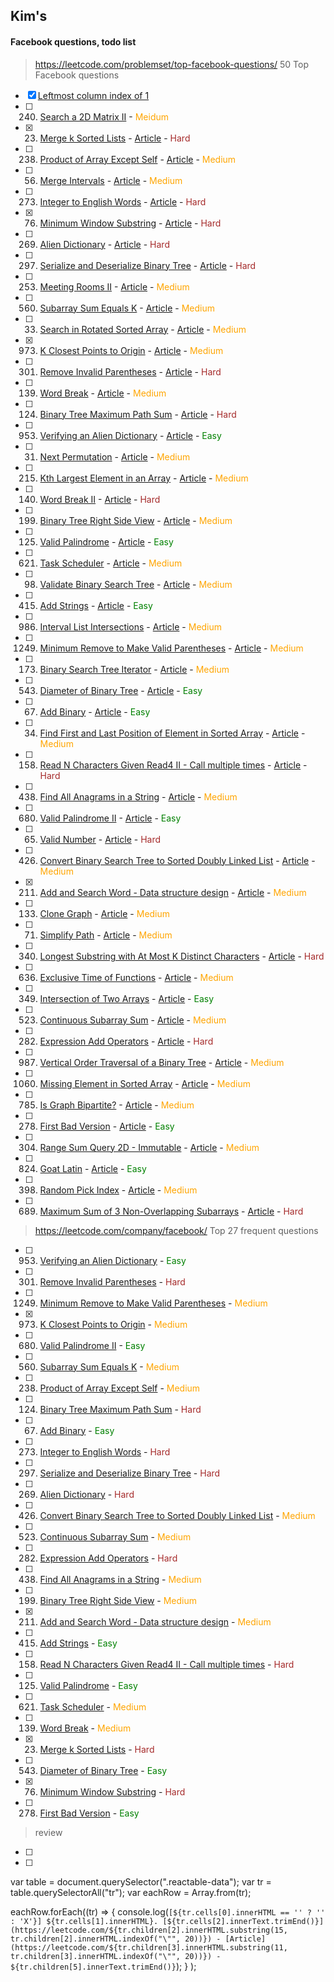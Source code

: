 ## Kim's

#### Facebook questions, todo list

> https://leetcode.com/problemset/top-facebook-questions/ 50 Top Facebook questions

- [x] [Leftmost column index of 1](https://leetcode.com/discuss/interview-question/341247/Facebook-or-Leftmost-column-index-of-1)
- [ ] 240. [Search a 2D Matrix II](https://leetcode.com/problems/search-a-2d-matrix-ii/) - <span style="color:orange">Meidum</span>
- [x] 23. [Merge k Sorted Lists](https://leetcode.com/problems/merge-k-sorted-lists) - [Article](https://leetcode.com/articles/merge-k-sorted-list) - <span style="color:brown">Hard</span>
- [ ] 238. [Product of Array Except Self](https://leetcode.com/problems/product-of-array-except-self) - [Article](https://leetcode.com/articles/product-of-array-except-self) - <span style="color:orange">Medium</span>
- [ ] 56. [Merge Intervals](https://leetcode.com/problems/merge-intervals) - [Article](https://leetcode.com/articles/merge-intervals) - <span style="color:orange">Medium</span>
- [ ] 273. [Integer to English Words](https://leetcode.com/problems/integer-to-english-words) - [Article](https://leetcode.com/articles/integer-to-english-words) - <span style="color:brown">Hard</span>
- [x] 76. [Minimum Window Substring](https://leetcode.com/problems/minimum-window-substring) - [Article](https://leetcode.com/articles/minimum-window-substring) - <span style="color:brown">Hard</span>
- [ ] 269. [Alien Dictionary](https://leetcode.com/problems/alien-dictionary) - [Article](https://leetcode.com/) - <span style="color:brown">Hard</span>
- [ ] 297. [Serialize and Deserialize Binary Tree](https://leetcode.com/problems/serialize-and-deserialize-binary-tree) - [Article](https://leetcode.com/articles/serialize-and-deserialize-binary-tree) - <span style="color:brown">Hard</span>
- [ ] 253. [Meeting Rooms II](https://leetcode.com/problems/meeting-rooms-ii) - [Article](https://leetcode.com/articles/meeting-rooms-ii) - <span style="color:orange">Medium</span>
- [ ] 560. [Subarray Sum Equals K](https://leetcode.com/problems/subarray-sum-equals-k) - [Article](https://leetcode.com/articles/subarray-sum-equals-k) - <span style="color:orange">Medium</span>
- [ ] 33. [Search in Rotated Sorted Array](https://leetcode.com/problems/search-in-rotated-sorted-array) - [Article](https://leetcode.com/articles/search-in-rotated-sorted-array) - <span style="color:orange">Medium</span>
- [x] 973. [K Closest Points to Origin](https://leetcode.com/problems/k-closest-points-to-origin) - [Article](https://leetcode.com/articles/k-closest-points-to-origin) - <span style="color:orange">Medium</span>
- [ ] 301. [Remove Invalid Parentheses](https://leetcode.com/problems/remove-invalid-parentheses) - [Article](https://leetcode.com/articles/remove-invalid-parentheses) - <span style="color:brown">Hard</span>
- [ ] 139. [Word Break](https://leetcode.com/problems/word-break) - [Article](https://leetcode.com/articles/word-break) - <span style="color:orange">Medium</span>
- [ ] 124. [Binary Tree Maximum Path Sum](https://leetcode.com/problems/binary-tree-maximum-path-sum) - [Article](https://leetcode.com/articles/binary-tree-maximum-path-sum) - <span style="color:brown">Hard</span>
- [ ] 953. [Verifying an Alien Dictionary](https://leetcode.com/problems/verifying-an-alien-dictionary) - [Article](https://leetcode.com/articles/verifying-an-alien-dictionary) - <span style="color:green">Easy</span>
- [ ] 31. [Next Permutation](https://leetcode.com/problems/next-permutation) - [Article](https://leetcode.com/articles/next-permutation) - <span style="color:orange">Medium</span>
- [ ] 215. [Kth Largest Element in an Array](https://leetcode.com/problems/kth-largest-element-in-an-array) - [Article](https://leetcode.com/articles/kth-largest-element-in-an-array) - <span style="color:orange">Medium</span>
- [ ] 140. [Word Break II](https://leetcode.com/problems/word-break-ii) - [Article](https://leetcode.com/articles/word-break-ii) - <span style="color:brown">Hard</span>
- [ ] 199. [Binary Tree Right Side View](https://leetcode.com/problems/binary-tree-right-side-view) - [Article](https://leetcode.com/articles/binary-tree-right-side-view) - <span style="color:orange">Medium</span>
- [ ] 125. [Valid Palindrome](https://leetcode.com/problems/valid-palindrome) - [Article](https://leetcode.com/) - <span style="color:green">Easy</span>
- [ ] 621. [Task Scheduler](https://leetcode.com/problems/task-scheduler) - [Article](https://leetcode.com/articles/task-scheduler) - <span style="color:orange">Medium</span>
- [ ] 98. [Validate Binary Search Tree](https://leetcode.com/problems/validate-binary-search-tree) - [Article](https://leetcode.com/articles/validate-binary-search-tree) - <span style="color:orange">Medium</span>
- [ ] 415. [Add Strings](https://leetcode.com/problems/add-strings) - [Article](https://leetcode.com/) - <span style="color:green">Easy</span>
- [ ] 986. [Interval List Intersections](https://leetcode.com/problems/interval-list-intersections) - [Article](https://leetcode.com/articles/interval-list-intersections) - <span style="color:orange">Medium</span>
- [ ] 1249. [Minimum Remove to Make Valid Parentheses](https://leetcode.com/problems/minimum-remove-to-make-valid-parentheses) - [Article](https://leetcode.com/articles/minimum-remove-to-make-valid-parentheses) - <span style="color:orange">Medium</span>
- [ ] 173. [Binary Search Tree Iterator](https://leetcode.com/problems/binary-search-tree-iterator) - [Article](https://leetcode.com/articles/binary-search-tree-iterator) - <span style="color:orange">Medium</span>
- [ ] 543. [Diameter of Binary Tree](https://leetcode.com/problems/diameter-of-binary-tree) - [Article](https://leetcode.com/articles/diameter-of-binary-tree) - <span style="color:green">Easy</span>
- [ ] 67. [Add Binary](https://leetcode.com/problems/add-binary) - [Article](https://leetcode.com/articles/add-binary) - <span style="color:green">Easy</span>
- [ ] 34. [Find First and Last Position of Element in Sorted Array](https://leetcode.com/problems/find-first-and-last-position-of-element-in-sorted-array) - [Article](https://leetcode.com/articles/find-first-and-last-position-element-sorted-array) - <span style="color:orange">Medium</span>
- [ ] 158. [Read N Characters Given Read4 II - Call multiple times](https://leetcode.com/problems/read-n-characters-given-read4-ii-call-multiple-times) - [Article](https://leetcode.com/) - <span style="color:brown">Hard</span>
- [ ] 438. [Find All Anagrams in a String](https://leetcode.com/problems/find-all-anagrams-in-a-string) - [Article](https://leetcode.com/articles/find-all-anagrams-in-a-string) - <span style="color:orange">Medium</span>
- [ ] 680. [Valid Palindrome II](https://leetcode.com/problems/valid-palindrome-ii) - [Article](https://leetcode.com/articles/valid-palindrome-ii) - <span style="color:green">Easy</span>
- [ ] 65. [Valid Number](https://leetcode.com/problems/valid-number) - [Article](https://leetcode.com/) - <span style="color:brown">Hard</span>
- [ ] 426. [Convert Binary Search Tree to Sorted Doubly Linked List](https://leetcode.com/problems/convert-binary-search-tree-to-sorted-doubly-linked-list) - [Article](https://leetcode.com/articles/convert-binary-search-tree-to-sorted-doubly-linked) - <span style="color:orange">Medium</span>
- [x] 211. [Add and Search Word - Data structure design](https://leetcode.com/problems/add-and-search-word-data-structure-design) - [Article](https://leetcode.com/) - <span style="color:orange">Medium</span>
- [ ] 133. [Clone Graph](https://leetcode.com/problems/clone-graph) - [Article](https://leetcode.com/articles/clone-graph) - <span style="color:orange">Medium</span>
- [ ] 71. [Simplify Path](https://leetcode.com/problems/simplify-path) - [Article](https://leetcode.com/articles/simplify-path) - <span style="color:orange">Medium</span>
- [ ] 340. [Longest Substring with At Most K Distinct Characters](https://leetcode.com/problems/longest-substring-with-at-most-k-distinct-characters) - [Article](https://leetcode.com/articles/longest-substring-with-at-most-k-distinct-characte) - <span style="color:brown">Hard</span>
- [ ] 636. [Exclusive Time of Functions](https://leetcode.com/problems/exclusive-time-of-functions) - [Article](https://leetcode.com/articles/exclusive-time-of-functions) - <span style="color:orange">Medium</span>
- [ ] 349. [Intersection of Two Arrays](https://leetcode.com/problems/intersection-of-two-arrays) - [Article](https://leetcode.com/articles/intersection-of-two-arrays) - <span style="color:green">Easy</span>
- [ ] 523. [Continuous Subarray Sum](https://leetcode.com/problems/continuous-subarray-sum) - [Article](https://leetcode.com/articles/continous-subarray-sum) - <span style="color:orange">Medium</span>
- [ ] 282. [Expression Add Operators](https://leetcode.com/problems/expression-add-operators) - [Article](https://leetcode.com/articles/expression-add-operators) - <span style="color:brown">Hard</span>
- [ ] 987. [Vertical Order Traversal of a Binary Tree](https://leetcode.com/problems/vertical-order-traversal-of-a-binary-tree) - [Article](https://leetcode.com/articles/vertical-order-traversal-of-a-binary-tree) - <span style="color:orange">Medium</span>
- [ ] 1060. [Missing Element in Sorted Array](https://leetcode.com/problems/missing-element-in-sorted-array) - [Article](https://leetcode.com/articles/missing-element-in-sorted-array) - <span style="color:orange">Medium</span>
- [ ] 785. [Is Graph Bipartite?](https://leetcode.com/problems/is-graph-bipartite) - [Article](https://leetcode.com/articles/is-graph-bipartite) - <span style="color:orange">Medium</span>
- [ ] 278. [First Bad Version](https://leetcode.com/problems/first-bad-version) - [Article](https://leetcode.com/articles/first-bad-version) - <span style="color:green">Easy</span>
- [ ] 304. [Range Sum Query 2D - Immutable](https://leetcode.com/problems/range-sum-query-2d-immutable) - [Article](https://leetcode.com/articles/range-sum-query-2d-immutable) - <span style="color:orange">Medium</span>
- [ ] 824. [Goat Latin](https://leetcode.com/problems/goat-latin) - [Article](https://leetcode.com/articles/goat-latin) - <span style="color:green">Easy</span>
- [ ] 398. [Random Pick Index](https://leetcode.com/problems/random-pick-index) - [Article](https://leetcode.com/) - <span style="color:orange">Medium</span>
- [ ] 689. [Maximum Sum of 3 Non-Overlapping Subarrays](https://leetcode.com/problems/maximum-sum-of-3-non-overlapping-subarrays) - [Article](https://leetcode.com/articles/maximum-sum-of-3-non-overlapping-intervals) - <span style="color:brown">Hard</span>

> https://leetcode.com/company/facebook/ Top 27 frequent questions

- [ ] 953. [Verifying an Alien Dictionary](https://leetcode.com//problems/verifying-an-alien-dictionary) - <span style="color:green">Easy</span>
- [ ] 301. [Remove Invalid Parentheses](https://leetcode.com//problems/remove-invalid-parentheses) - <span style="color:brown">Hard</span>
- [ ] 1249. [Minimum Remove to Make Valid Parentheses](https://leetcode.com//problems/minimum-remove-to-make-valid-parentheses) - <span style="color:orange">Medium</span>
- [x] 973. [K Closest Points to Origin](https://leetcode.com//problems/k-closest-points-to-origin) - <span style="color:orange">Medium</span>
- [ ] 680. [Valid Palindrome II](https://leetcode.com//problems/valid-palindrome-ii) - <span style="color:green">Easy</span>
- [ ] 560. [Subarray Sum Equals K](https://leetcode.com//problems/subarray-sum-equals-k) - <span style="color:orange">Medium</span>
- [ ] 238. [Product of Array Except Self](https://leetcode.com//problems/product-of-array-except-self) - <span style="color:orange">Medium</span>
- [ ] 124. [Binary Tree Maximum Path Sum](https://leetcode.com//problems/binary-tree-maximum-path-sum) - <span style="color:brown">Hard</span>
- [ ] 67. [Add Binary](https://leetcode.com//problems/add-binary) - <span style="color:green">Easy</span>
- [ ] 273. [Integer to English Words](https://leetcode.com//problems/integer-to-english-words) - <span style="color:brown">Hard</span>
- [ ] 297. [Serialize and Deserialize Binary Tree](https://leetcode.com//problems/serialize-and-deserialize-binary-tree) - <span style="color:brown">Hard</span>
- [ ] 269. [Alien Dictionary](https://leetcode.com//problems/alien-dictionary) - <span style="color:brown">Hard</span>
- [ ] 426. [Convert Binary Search Tree to Sorted Doubly Linked List](https://leetcode.com//problems/convert-binary-search-tree-to-sorted-doubly-linked-list) - <span style="color:orange">Medium</span>
- [ ] 523. [Continuous Subarray Sum](https://leetcode.com//problems/continuous-subarray-sum) - <span style="color:orange">Medium</span>
- [ ] 282. [Expression Add Operators](https://leetcode.com//problems/expression-add-operators) - <span style="color:brown">Hard</span>
- [ ] 438. [Find All Anagrams in a String](https://leetcode.com//problems/find-all-anagrams-in-a-string) - <span style="color:orange">Medium</span>
- [ ] 199. [Binary Tree Right Side View](https://leetcode.com//problems/binary-tree-right-side-view) - <span style="color:orange">Medium</span>
- [x] 211. [Add and Search Word - Data structure design](https://leetcode.com//problems/add-and-search-word-data-structure-design) - <span style="color:orange">Medium</span>
- [ ] 415. [Add Strings](https://leetcode.com//problems/add-strings) - <span style="color:green">Easy</span>
- [ ] 158. [Read N Characters Given Read4 II - Call multiple times](https://leetcode.com//problems/read-n-characters-given-read4-ii-call-multiple-times) - <span style="color:brown">Hard</span>
- [ ] 125. [Valid Palindrome](https://leetcode.com//problems/valid-palindrome) - <span style="color:green">Easy</span>
- [ ] 621. [Task Scheduler](https://leetcode.com//problems/task-scheduler) - <span style="color:orange">Medium</span>
- [ ] 139. [Word Break](https://leetcode.com//problems/word-break) - <span style="color:orange">Medium</span>
- [x] 23. [Merge k Sorted Lists](https://leetcode.com//problems/merge-k-sorted-lists) - <span style="color:brown">Hard</span>
- [ ] 543. [Diameter of Binary Tree](https://leetcode.com//problems/diameter-of-binary-tree) - <span style="color:green">Easy</span>
- [x] 76. [Minimum Window Substring](https://leetcode.com//problems/minimum-window-substring) - <span style="color:brown">Hard</span>
- [ ] 278. [First Bad Version](https://leetcode.com//problems/first-bad-version) - <span style="color:green">Easy</span>

> review

- [ ]
- [ ]

var table = document.querySelector(".reactable-data");
var tr = table.querySelectorAll("tr");
var eachRow = Array.from(tr);

eachRow.forEach((tr) => {
console.log(`[${tr.cells[0].innerHTML == '' ? '' : 'X'}] ${tr.cells[1].innerHTML}. [${tr.cells[2].innerText.trimEnd()}](https://leetcode.com/${tr.children[2].innerHTML.substring(15, tr.children[2].innerHTML.indexOf("\"", 20))}) - [Article](https://leetcode.com/${tr.children[3].innerHTML.substring(11, tr.children[3].innerHTML.indexOf("\"", 20))}) - ${tr.children[5].innerText.trimEnd()}`);
}
);
